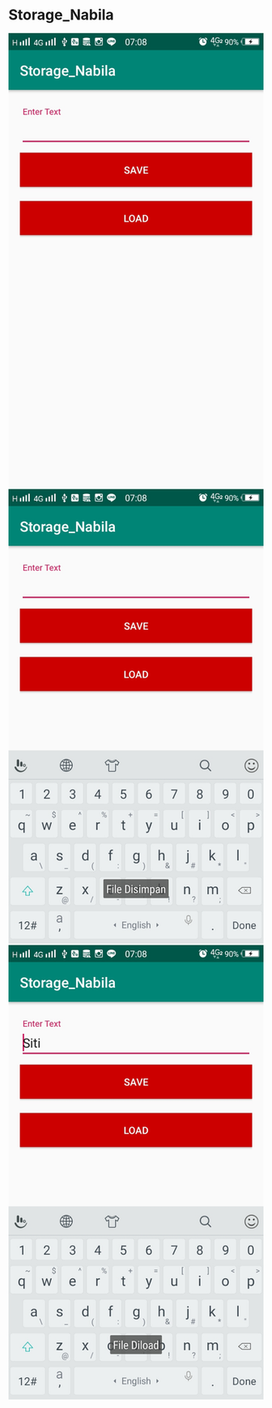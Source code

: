 # Storage_Nabila

![alt text](https://github.com/NabilaRahmadanti/Storage_Nabila/blob/master/1.jpg)
![alt text](https://github.com/NabilaRahmadanti/Storage_Nabila/blob/master/2.jpg)
![alt text](https://github.com/NabilaRahmadanti/Storage_Nabila/blob/master/3.jpg)
